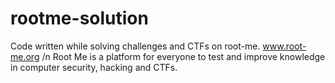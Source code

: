 # rootme-solution
Code written while solving challenges and CTFs on root-me. www.root-me.org /n
Root Me is a platform for everyone to test and improve knowledge in computer security, hacking and CTFs.
